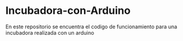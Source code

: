 # Incubadora-con-Arduino
En este repositorio se encuentra el codigo de funcionamiento para una incubadora realizada con un arduino
